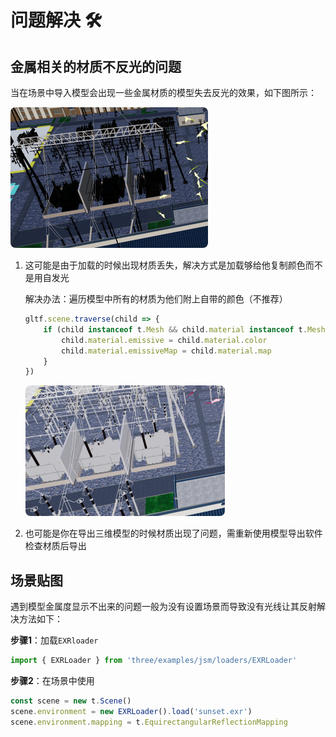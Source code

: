 # 问题解决 :hammer_and_wrench:

## 金属相关的材质不反光的问题

当在场景中导入模型会出现一些金属材质的模型失去反光的效果，如下图所示：

<p>
  <img src=".\images\image-20230224155738971.png" style="margin:0 auto;border-radius:8px">
</p>

1. 这可能是由于加载的时候出现材质丢失，解决方式是加载够给他复制颜色而不是用自发光

    解决办法：遍历模型中所有的材质为他们附上自带的颜色（不推荐）

    ```ts
    gltf.scene.traverse(child => {
        if (child instanceof t.Mesh && child.material instanceof t.MeshStandardMaterial) {
            child.material.emissive = child.material.color
            child.material.emissiveMap = child.material.map
        }
    })
    ```

    <p>
    <img src=".\images\image-20230224161253889.png" style="margin:0 auto;border-radius:8px">
    </p>
  
2. 也可能是你在导出三维模型的时候材质出现了问题，需重新使用模型导出软件检查材质后导出

## 场景贴图

遇到模型金属度显示不出来的问题一般为没有设置场景而导致没有光线让其反射解决方法如下：

**步骤1**：加载`EXRloader`

```ts
import { EXRLoader } from 'three/examples/jsm/loaders/EXRLoader'
```

**步骤2**：在场景中使用

```ts
const scene = new t.Scene()
scene.environment = new EXRLoader().load('sunset.exr')
scene.environment.mapping = t.EquirectangularReflectionMapping
```
